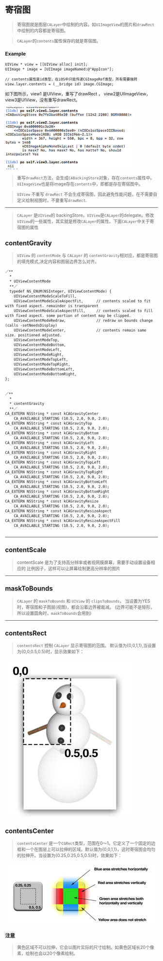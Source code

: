 # 寄宿图

> 寄宿图就是图层`CALayer`中绘制的内容。如`UIImageView`的图片和`drawRect`中绘制的内容都是寄宿图。

> `CALayer`的`contents`属性保存的就是寄宿图。

### Example

```
UIView * view = [[UIView alloc] init];
UIImage * image = [UIImage imageNamed:@"AppIcon"];

// contents属性是id类型，在iOS中只能传递CGImageRef类型，所有需要强转
view.layer.contents = (__bridge id) image.CGImage;

```

如下图所示，view1 是UIView，重写了drawRect ， view2是UIImageView， view3是UIView，没有重写drawRect。

![寄宿图 contents][1]

> 重写`drawRect`方法，会生成`CABackingStore`对象，存在`contents`属性中。`UIImageView`也是将image存在`contents`中，即都是存在寄宿图中。

> `UIView` 不重写 `drawRect` 不会生成寄宿图，因此避免性能问题，在不需要自定义绘制视图时，不要重写`drawRect`.

---

> `CALayer` 是`UIView`的 backingStore，`UIView`是`CALayer`的delegate。修改`UIView`的一些属性，其实就是修改`CALayer`的属性。下面`CALayer`中关于寄宿图的属性

## contentGravity

> `UIView` 的 `contentMode` 与 `CALayer` 的 `contentGravity`相对应，都是寄宿图的填充模式,决定内容和图层边界怎么对齐。

```
／**
  *
  * UIViewContentMode
  **／
  typedef NS_ENUM(NSInteger, UIViewContentMode) {
    UIViewContentModeScaleToFill,
    UIViewContentModeScaleAspectFit,      // contents scaled to fit with fixed aspect. remainder is transparent
    UIViewContentModeScaleAspectFill,     // contents scaled to fill with fixed aspect. some portion of content may be clipped.
    UIViewContentModeRedraw,              // redraw on bounds change (calls -setNeedsDisplay)
    UIViewContentModeCenter,              // contents remain same size. positioned adjusted.
    UIViewContentModeTop,
    UIViewContentModeBottom,
    UIViewContentModeLeft,
    UIViewContentModeRight,
    UIViewContentModeTopLeft,
    UIViewContentModeTopRight,
    UIViewContentModeBottomLeft,
    UIViewContentModeBottomRight,
};


／**
  *
  * contentGravity
  **／ 
CA_EXTERN NSString * const kCAGravityCenter
    CA_AVAILABLE_STARTING (10.5, 2.0, 9.0, 2.0);
CA_EXTERN NSString * const kCAGravityTop
    CA_AVAILABLE_STARTING (10.5, 2.0, 9.0, 2.0);
CA_EXTERN NSString * const kCAGravityBottom
    CA_AVAILABLE_STARTING (10.5, 2.0, 9.0, 2.0);
CA_EXTERN NSString * const kCAGravityLeft
    CA_AVAILABLE_STARTING (10.5, 2.0, 9.0, 2.0);
CA_EXTERN NSString * const kCAGravityRight
    CA_AVAILABLE_STARTING (10.5, 2.0, 9.0, 2.0);
CA_EXTERN NSString * const kCAGravityTopLeft
    CA_AVAILABLE_STARTING (10.5, 2.0, 9.0, 2.0);
CA_EXTERN NSString * const kCAGravityTopRight
    CA_AVAILABLE_STARTING (10.5, 2.0, 9.0, 2.0);
CA_EXTERN NSString * const kCAGravityBottomLeft
    CA_AVAILABLE_STARTING (10.5, 2.0, 9.0, 2.0);
CA_EXTERN NSString * const kCAGravityBottomRight
    CA_AVAILABLE_STARTING (10.5, 2.0, 9.0, 2.0);
CA_EXTERN NSString * const kCAGravityResize
    CA_AVAILABLE_STARTING (10.5, 2.0, 9.0, 2.0);
CA_EXTERN NSString * const kCAGravityResizeAspect
    CA_AVAILABLE_STARTING (10.5, 2.0, 9.0, 2.0);
CA_EXTERN NSString * const kCAGravityResizeAspectFill
    CA_AVAILABLE_STARTING (10.5, 2.0, 9.0, 2.0);


```
---

## contentScale

> contentScale 是为了支持高分辨率或者视网膜屏幕，需要手动设置设备相应的 比例因子，这样可以让屏幕绘制更高分辨率的图片

--- 

## maskToBounds

> `CALayer` 的 `maskToBounds` 和 `UIView` 的 `clipsToBounds`， 当设置为YES时，寄宿图和子图层(视图)，都会沿着边界被裁减。 (边界可能不是矩形，所以设置圆角时，`maskToBounds`会用到)

---

## contentsRect 

> `contentsRect` 控制 `CALayer` 显示寄宿图的范围。 默认值为{0,0,1,1},当设置为{0,0,0.5,0.5}时，显示效果如下：


![contentsRect][2]

## contentsCenter

> `contentsCenter` 是一个`CGRect`类型，范围在0～1。它定义了一个固定的边框和一个在图层上可以拉伸的区域。默认值为{0,0,1,1}，这时寄宿图会均匀的拉伸开。当设置为{0.25,0.25,0.5,0.5}时，效果如下：

![contentsCenter][3]

### 注意
> 黄色区域不可以拉伸，它会以图片实际的尺寸绘制。如黄色区域长20个像素，绘制也会以20个像素绘制。

[1]: pic/寄宿图1.png
[2]: pic/contentsRect.png
[3]: pic/contentsCenter.png